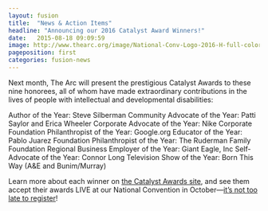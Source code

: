 ```yaml
---
layout: fusion
title:  "News & Action Items"
headline: "Announcing our 2016 Catalyst Award Winners!"
date:   2015-08-18 09:09:59
image: http://www.thearc.org/image/National-Conv-Logo-2016-H-full-color.png 
pageposition: first
categories: fusion-news
---
```

Next month, The Arc will present the prestigious Catalyst Awards to these nine honorees, all of whom have made extraordinary contributions in the lives of people with intellectual and developmental disabilities: 

Author of the Year: Steve Silberman
Community Advocate of the Year: Patti Saylor and Erica Wheeler
Corporate Advocate of the Year: Nike
Corporate Foundation Philanthropist of the Year: Google.org
Educator of the Year: Pablo Juarez 
Foundation Philanthropist of the Year: The Ruderman Family Foundation 
Regional Business Employer of the Year: Giant Eagle, Inc
Self-Advocate of the Year: Connor Long 
Television Show of the Year: Born This Way (A&E and Bunim/Murray)

Learn more about each winner on <a href="http://bit.ly/1hbvUGI">the Catalyst Awards site</a>, and see them accept their awards LIVE at our National Convention in October—<a href="http://convention.thearc.org">it’s not too late to register</a>!
